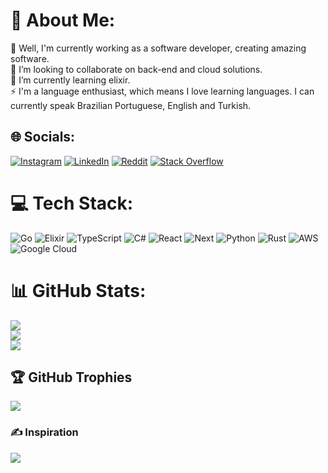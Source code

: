 # 💫 About Me:
🔭 Well, I'm currently working as a software developer, creating amazing software. <br>👯 I’m looking to collaborate on back-end and cloud solutions.<br>🌱 I’m currently learning elixir.<br>⚡ I'm a language enthusiast, which means I love learning languages. I can currently speak Brazilian Portuguese, English and Turkish.


## 🌐 Socials:
[![Instagram](https://img.shields.io/badge/Instagram-%23E4405F.svg?logo=Instagram&logoColor=white)](https://instagram.com/mtssmoreno) 
[![LinkedIn](https://img.shields.io/badge/LinkedIn-%230077B5.svg?logo=linkedin&logoColor=white)](https://linkedin.com/in/ms-moreno) 
[![Reddit](https://img.shields.io/badge/Reddit-%23FF4500.svg?logo=Reddit&logoColor=white)](https://reddit.com/user/crezztfallen)
 [![Stack Overflow](https://img.shields.io/badge/-Stackoverflow-FE7A16?logo=stack-overflow&logoColor=white)](https://stackoverflow.com/users/19376839) 

# 💻 Tech Stack:
![Go](https://img.shields.io/badge/go-%2300ADD8.svg?style=for-the-badge&logo=go&logoColor=white) ![Elixir](https://img.shields.io/badge/elixir-5C2D91.svg?style=for-the-badge&logo=elixir&logoColor=white) ![TypeScript](https://img.shields.io/badge/typescript-%23007ACC.svg?style=for-the-badge&logo=typescript&logoColor=white) ![C#](https://img.shields.io/badge/c%23-%23239120.svg?style=for-the-badge&logo=c-sharp&logoColor=white) ![React](https://img.shields.io/badge/react-%2300ADD8.svg?style=for-the-badge&logo=react&logoColor=white) ![Next](https://img.shields.io/badge/next.js-%23000000.svg?style=for-the-badge&logo=next.js&logoColor=white) ![Python](https://img.shields.io/badge/python-3670A0?style=for-the-badge&logo=python&logoColor=ffdd54) ![Rust](https://img.shields.io/badge/rust-%23000000.svg?style=for-the-badge&logo=rust&logoColor=white) ![AWS](https://img.shields.io/badge/AWS-%23FF9900.svg?style=for-the-badge&logo=amazon-aws&logoColor=white) ![Google Cloud](https://img.shields.io/badge/Google%20Cloud-%234285F4.svg?style=for-the-badge&logo=google-cloud&logoColor=white) 
# 📊 GitHub Stats:
![](https://github-readme-stats.vercel.app/api?username=creztfallen&theme=gotham&hide_border=false&include_all_commits=false&count_private=true)<br/>
![](https://github-readme-streak-stats.herokuapp.com/?user=creztfallen&theme=gotham&hide_border=false)<br/>
![](https://github-readme-stats.vercel.app/api/top-langs/?username=creztfallen&theme=gotham&hide=javascript&hide_border=false&include_all_commits=false&count_private=true&layout=compact)

## 🏆 GitHub Trophies
![](https://github-profile-trophy.vercel.app/?username=creztfallen&theme=nord&no-frame=false&no-bg=true&margin-w=4)

### ✍️ Inspiration
![](https://quotes-github-readme.vercel.app/api?type=horizontal&theme=tokyonight)

<!-- Proudly created with GPRM ( https://gprm.itsvg.in ) -->
